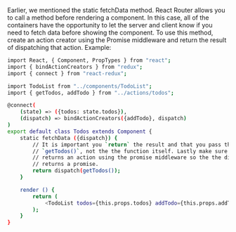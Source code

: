 Earlier, we mentioned the static fetchData method. React Router allows you to call a method before rendering a component. In this case, all of the containers have the opportunity to let the server and client know if you need to fetch data before showing the component.
To use this method, create an action creator using the Promise middleware and return the result of dispatching that action.
Example:
```bash
import React, { Component, PropTypes } from "react";
import { bindActionCreators } from "redux";
import { connect } from "react-redux";

import TodoList from "../components/TodoList";
import { getTodos, addTodo } from "../actions/todos";

@connect(
    (state) => ({todos: state.todos}),
    (dispatch) => bindActionCreators({addTodo}, dispatch)
)
export default class Todos extends Component {
    static fetchData ({dispatch}) {
        // It is important you `return` the result and that you pass the result of
        // `getTodos()`, not the the function itself. Lastly make sure getTodos()
        // returns an action using the promise middleware so the the dispatch method
        // returns a promise.
        return dispatch(getTodos());
    }

    render () {
        return (
            <TodoList todos={this.props.todos} addTodo={this.props.addTodo} />
        );
    }
}
```